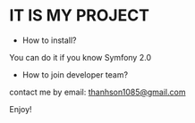 IT IS MY PROJECT
================

* How to install?

You can do it if you know Symfony 2.0

* How to join developer team?

contact me by email: thanhson1085@gmail.com

Enjoy!
